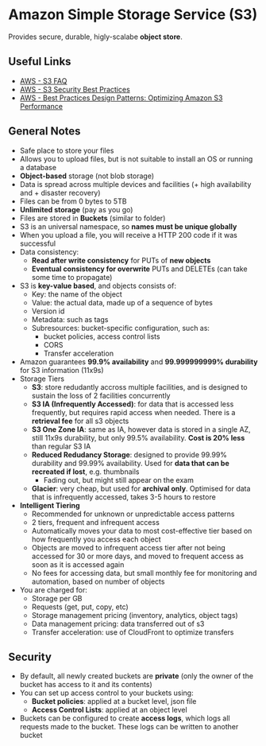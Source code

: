 # Amazon Simple Storage Service (S3)
Provides secure, durable, higly-scalabe **object store**.

## Useful Links
- [AWS - S3 FAQ](https://aws.amazon.com/s3/faqs/)
- [AWS - S3 Security Best Practices](https://docs.aws.amazon.com/AmazonS3/latest/dev/security-best-practices.html)
- [AWS - Best Practices Design Patterns: Optimizing Amazon S3 Performance](https://docs.aws.amazon.com/AmazonS3/latest/dev/optimizing-performance.html)

## General Notes
- Safe place to store your files
- Allows you to upload files, but is not suitable to install an OS or running a database
- **Object-based** storage (not blob storage)
- Data is spread across multiple devices and facilities (+ high availability and + disaster recovery)
- Files can be from 0 bytes to 5TB
- **Unlimited storage** (pay as you go)
- Files are stored in **Buckets** (similar to folder)
- S3 is an universal namespace, so **names must be unique globally**
- When you upload a file, you will receive a HTTP 200 code if it was successful
- Data consistency:
    - **Read after write consistency** for PUTs of **new objects**
    - **Eventual consistency for overwrite** PUTs and DELETEs (can take some time to propagate)
- S3 is **key-value based**, and objects consists of:
    - Key: the name of the object
    - Value: the actual data, made up of a sequence of bytes
    - Version id
    - Metadata: such as tags
    - Subresources: bucket-specific configuration, such as:
        - bucket policies, access control lists
        - CORS
        - Transfer acceleration
- Amazon guarantees **99.9% availability** and **99.999999999% durability** for S3 information (11x9s) 
- Storage Tiers
    - **S3**: store redudantly accross multiple facilities, and is designed to sustain the loss of 2 facilities concurrently
    - **S3 IA (Infrequently Accessed)**: for data that is accessed less frequently, but requires rapid access when needed. There is a **retrieval fee** for all s3 objects
    - **S3 One Zone IA**: same as IA, however data is stored in a single AZ, still 11x9s durability, but only 99.5% availability. **Cost is 20% less** than regular S3 IA
    - **Reduced Redudancy Storage**: designed to provide 99.99% durability and 99.99% availability. Used for **data that can be recreated if lost**, e.g. thumbnails
        - Fading out, but might still appear on the exam
    - **Glacier**: very cheap, but used for **archival only**. Optimised for data that is infrequently accessed, takes 3-5 hours to restore
- **Intelligent Tiering**
    - Recommended for unknown or unpredictable access patterns
    - 2 tiers, frequent and infrequent access
    - Automatically moves your data to most cost-effective tier based on how frequently you access each object
    - Objects are moved to infrequent access tier after not being accessed for 30 or more days, and moved to frequent access as soon as it is accessed again
    - No fees for accessing data, but small monthly fee for monitoring and automation, based on number of objects
- You are charged for:
    - Storage per GB
    - Requests (get, put, copy, etc)
    - Storage management pricing (inventory, analytics, object tags)
    - Data management pricing: data transferred out of s3
    - Transfer acceleration: use of CloudFront to optimize transfers

## Security
- By default, all newly created buckets are **private** (only the owner of the bucket has access to it and its contents)
- You can set up access control to your buckets using:
    - **Bucket policies**: applied at a bucket level, json file
    - **Access Control Lists**: applied at an object level
- Buckets can be configured to create **access logs**, which logs all requests made to the bucket. These logs can be written to another bucket